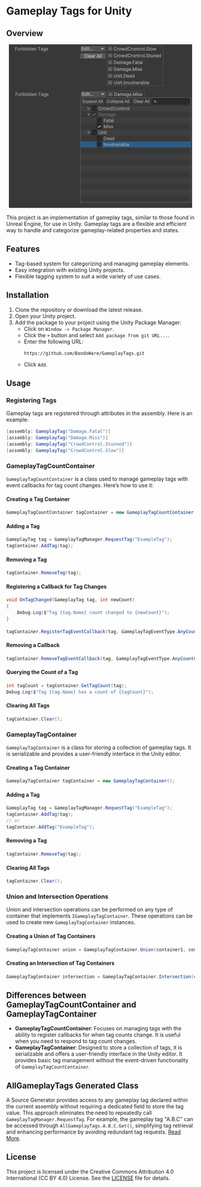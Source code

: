# Gameplay Tags for Unity

## Overview

<div align="center">
    <img src="Documentation~/Images/GameplayTagPropertyPreview.png" alt="GameplayTagContainer Property">
</div>

This project is an implementation of gameplay tags, similar to those found in Unreal Engine, for use in Unity. Gameplay tags are a flexible and efficient way to handle and categorize gameplay-related properties and states.

## Features

- Tag-based system for categorizing and managing gameplay elements.
- Easy integration with existing Unity projects.
- Flexible tagging system to suit a wide variety of use cases.

## Installation

1. Clone the repository or download the latest release.
2. Open your Unity project.
3. Add the package to your project using the Unity Package Manager:
   - Click on `Window -> Package Manager`.
   - Click the `+` button and select `Add package from git URL...`.
   - Enter the following URL:
     ```
     https://github.com/BandoWare/GameplayTags.git
     ```
   - Click `Add`.

## Usage

### Registering Tags

Gameplay tags are registered through attributes in the assembly. Here is an example:

```csharp
[assembly: GameplayTag("Damage.Fatal")]
[assembly: GameplayTag("Damage.Miss")]
[assembly: GameplayTag("CrowdControl.Stunned")]
[assembly: GameplayTag("CrowdControl.Slow")]
```

### GameplayTagCountContainer

`GameplayTagCountContainer` is a class used to manage gameplay tags with event callbacks for tag count changes. Here’s how to use it:

#### Creating a Tag Container

```csharp
GameplayTagCountContainer tagContainer = new GameplayTagCountContainer();
```

#### Adding a Tag

```csharp
GameplayTag tag = GameplayTagManager.RequestTag("ExampleTag");
tagContainer.AddTag(tag);
```

#### Removing a Tag

```csharp
tagContainer.RemoveTag(tag);
```

#### Registering a Callback for Tag Changes

```csharp
void OnTagChanged(GameplayTag tag, int newCount)
{
    Debug.Log($"Tag {tag.Name} count changed to {newCount}");
}

tagContainer.RegisterTagEventCallback(tag, GameplayTagEventType.AnyCountChange, OnTagChanged);
```

#### Removing a Callback

```csharp
tagContainer.RemoveTagEventCallback(tag, GameplayTagEventType.AnyCountChange, OnTagChanged);
```

#### Querying the Count of a Tag

```csharp
int tagCount = tagContainer.GetTagCount(tag);
Debug.Log($"Tag {tag.Name} has a count of {tagCount}");
```

#### Clearing All Tags

```csharp
tagContainer.Clear();
```

### GameplayTagContainer

`GameplayTagContainer` is a class for storing a collection of gameplay tags. It is serializable and provides a user-friendly interface in the Unity editor.

#### Creating a Tag Container

```csharp
GameplayTagContainer tagContainer = new GameplayTagContainer();
```

#### Adding a Tag

```csharp
GameplayTag tag = GameplayTagManager.RequestTag("ExampleTag");
tagContainer.AddTag(tag);
// or 
tagContaier.AddTag("ExampleTag");
```

#### Removing a Tag

```csharp
tagContainer.RemoveTag(tag);
```

#### Clearing All Tags

```csharp
tagContainer.Clear();
```

### Union and Intersection Operations

Union and intersection operations can be performed on any type of container that implements `IGameplayTagContainer`. These operations can be used to create new `GameplayTagContainer` instances.

#### Creating a Union of Tag Containers

```csharp
GameplayTagContainer union = GameplayTagContainer.Union(container1, container2);
```

#### Creating an Intersection of Tag Containers

```csharp
GameplayTagContainer intersection = GameplayTagContainer.Intersection(container1, container2);
```

## Differences between GameplayTagCountContainer and GameplayTagContainer

- **GameplayTagCountContainer**: Focuses on managing tags with the ability to register callbacks for when tag counts change. It is useful when you need to respond to tag count changes.
- **GameplayTagContainer**: Designed to store a collection of tags, it is serializable and offers a user-friendly interface in the Unity editor. It provides basic tag management without the event-driven functionality of `GameplayTagCountContainer`.

## AllGameplayTags Generated Class

A Source Generator provides access to any gameplay tag declared within the current assembly without requiring a dedicated field to store the tag value. This approach eliminates the need to repeatedly call `GameplayTagManager.RequestTag`. For example, the gameplay tag "A.B.C" can be accessed through `AllGameplayTags.A.B.C.Get()`, simplifying tag retrieval and enhancing performance by avoiding redundant tag requests. [Read More](Documentation~/CodeGeneration.md).

## License

This project is licensed under the Creative Commons Attribution 4.0 International (CC BY 4.0) License. See the [LICENSE](LICENSE.md) file for details.
